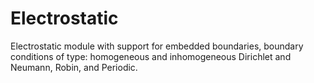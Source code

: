 # Electrostatic
Electrostatic module with support for embedded boundaries, boundary conditions of type: homogeneous and inhomogeneous Dirichlet and Neumann, Robin, and Periodic. 
